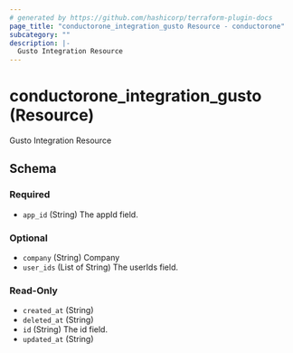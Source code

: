 ```yaml
---
# generated by https://github.com/hashicorp/terraform-plugin-docs
page_title: "conductorone_integration_gusto Resource - conductorone"
subcategory: ""
description: |-
  Gusto Integration Resource
---
```


# conductorone_integration_gusto (Resource)

Gusto Integration Resource



<!-- schema generated by tfplugindocs -->
## Schema

### Required

- `app_id` (String) The appId field.

### Optional

- `company` (String) Company
- `user_ids` (List of String) The userIds field.

### Read-Only

- `created_at` (String)
- `deleted_at` (String)
- `id` (String) The id field.
- `updated_at` (String)
